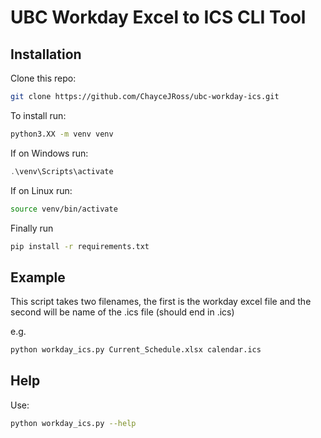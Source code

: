 # UBC Workday Excel to ICS CLI Tool

## Installation
Clone this repo:
```bash
git clone https://github.com/ChayceJRoss/ubc-workday-ics.git
```

To install run:

```bash
python3.XX -m venv venv
```

If on Windows run:

```powershell
.\venv\Scripts\activate
```

If on Linux run:

```bash
source venv/bin/activate
```

Finally run

```bash
pip install -r requirements.txt
```

## Example

This script takes two filenames, the first is the workday excel file and the
second will be name of the .ics file (should end in .ics)

e.g.

```bash
python workday_ics.py Current_Schedule.xlsx calendar.ics
```

## Help

Use:

```bash
python workday_ics.py --help
```
